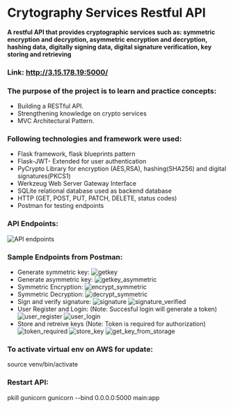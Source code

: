 # Crytography Services Restful API
**A restful API that provides cryptographic services such as: symmetric encryption and decryption, asymmetric encryption and decryption, hashing data, digitally signing data, digital signature verification, key storing and retrieving**
### Link: http://3.15.178.19:5000/
### The purpose of the project is to learn and practice concepts:
* Building a RESTful API.
* Strengthening knowledge on crypto services
* MVC Architectural Pattern.
### Following technologies and framework were used:
* Flask framework, flask blueprints pattern
* Flask-JWT- Extended for user authentication
* PyCrypto Library for encryption (AES,RSA), hashing(SHA256) and digital signatures(PKCS1)
* Werkzeug Web Server Gateway Interface
* SQLite relational database used as backend database
* HTTP (GET, POST, PUT, PATCH, DELETE, status codes)
* Postman for testing endpoints
### API Endpoints:
![API endpoints](https://github.com/minhtriet359/CryptoServiceAPI/assets/148809094/29b5001c-b034-4ea0-90a1-7e3628f69366)
### Sample Endpoints from Postman:
* Generate symmetric key:
![getkey](https://github.com/minhtriet359/CryptoServiceAPI/assets/148809094/536455fc-32f5-4835-aeea-d7eaa84ddf8e)
* Generate asymmetric key:
![getkey_asymmetric](https://github.com/minhtriet359/CryptoServiceAPI/assets/148809094/a83685ef-4ac1-4b3f-8473-8b2465f7d384)
* Symmetric Encryption:
![encrypt_symmetric](https://github.com/minhtriet359/CryptoServiceAPI/assets/148809094/bbee11f0-52d8-43be-b347-802f85bb4064)
* Symmetric Decryption:
![decrypt_symmetric](https://github.com/minhtriet359/CryptoServiceAPI/assets/148809094/81cfd4cc-9dcd-4d43-a775-a0c43529ce9c)
* Sign and verify signature:
![signature](https://github.com/minhtriet359/CryptoServiceAPI/assets/148809094/417375a0-6eaa-4bf5-af3c-7fcdc442dfe9)
![signature_verified](https://github.com/minhtriet359/CryptoServiceAPI/assets/148809094/55d20538-1db0-4015-890d-688b9cfc042b)
* User Register and Login:
(Note: Succesful login will generate a token)
![user_register](https://github.com/minhtriet359/CryptoServiceAPI/assets/148809094/457d748b-f028-4119-a38a-208f4879a139)
![user_login](https://github.com/minhtriet359/CryptoServiceAPI/assets/148809094/8254ea89-aa92-43a7-a8e6-b2af7f5f0a9a)
* Store and retreive keys
(Note: Token is required for authorization)
![token_required](https://github.com/minhtriet359/CryptoServiceAPI/assets/148809094/5b2d8e89-58b6-4ef0-9bee-902427a8f991)
![store_key](https://github.com/minhtriet359/CryptoServiceAPI/assets/148809094/2b53d95c-dda1-49d3-a9aa-3f434137a9e4)
![get_key_from_storage](https://github.com/minhtriet359/CryptoServiceAPI/assets/148809094/2e49f530-3f3d-4e01-8221-05e03f242f75)

### To activate virtual env on AWS for update:
source venv/bin/activate

### Restart API:
pkill gunicorn
gunicorn --bind 0.0.0.0:5000 main:app

